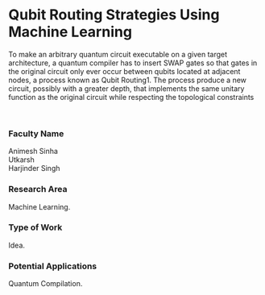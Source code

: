 # Qubit Routing Strategies Using Machine Learning

To make an arbitrary quantum circuit executable on a given target architecture, a quantum compiler has to insert SWAP gates so that gates in the original circuit only ever occur between qubits located at adjacent nodes, a process known as Qubit Routing1. The process produce a new circuit, possibly with a greater depth, that implements the same unitary function as the original circuit while respecting the topological constraints

<br>


### Faculty Name

Animesh Sinha<br>
Utkarsh<br>
Harjinder Singh


### Research Area

Machine Learning.


### Type of Work

Idea.


### Potential Applications

Quantum Compilation.
